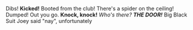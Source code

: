 Dibs!
**Kicked!**
Booted from the club!
There's a spider on the ceiling!
Dumped!
Out you go.
**Knock, knock!** _Who's there?_ **_THE DOOR!_**
Big Black Suit Joey said "nay", unfortunately